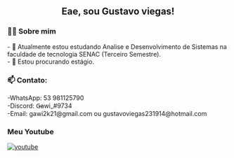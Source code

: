 <h2 align="center"> Eae, sou Gustavo viegas!</h2>

<h3> 👨‍💻 Sobre mim</h3>
- 🌱 Atualmente estou estudando Analise e Desenvolvimento de Sistemas na faculdade de tecnologia SENAC (Terceiro Semestre).
 <br/>
- 👯 Estou procurando estágio.
 <br/>
 <h3> 📫 Contato:</h3>
  -WhatsApp: 53 981125790<br/>
  -Discord: G̶awi_#9734<br/>
  -Email: gawi2k21@gmail.com ou gustavoviegas231914@hotmail.com
<h3> Meu Youtube</h3>
 <a href="https://www.youtube.com/channel/UCQzQ3vyOhPwzxYh4vRpyiWA/featured"><img alt="youtube" src="https://img.shields.io/youtube/channel/views/UCQzQ3vyOhPwzxYh4vRpyiWA?label=Gawi_&style=social"></a>
